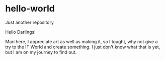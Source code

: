 # hello-world
Just another repository

Hello Darlings!

Mari here, I appreciate art as well as making it, so I tought, why not give a try to the IT World and create something. I just don't know what that is yet, but I am on my journey to find out.
